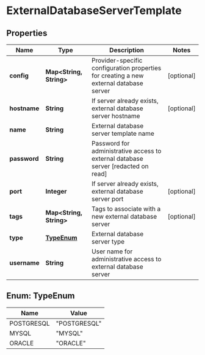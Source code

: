 
# ExternalDatabaseServerTemplate

## Properties
Name | Type | Description | Notes
------------ | ------------- | ------------- | -------------
**config** | **Map&lt;String, String&gt;** | Provider-specific configuration properties for creating a new external database server |  [optional]
**hostname** | **String** | If server already exists, external database server hostname |  [optional]
**name** | **String** | External database server template name | 
**password** | **String** | Password for administrative access to external database server [redacted on read] | 
**port** | **Integer** | If server already exists, external database server port |  [optional]
**tags** | **Map&lt;String, String&gt;** | Tags to associate with a new external database server |  [optional]
**type** | [**TypeEnum**](#TypeEnum) | External database server type | 
**username** | **String** | User name for administrative access to external database server | 


<a name="TypeEnum"></a>
## Enum: TypeEnum
Name | Value
---- | -----
POSTGRESQL | &quot;POSTGRESQL&quot;
MYSQL | &quot;MYSQL&quot;
ORACLE | &quot;ORACLE&quot;



